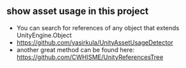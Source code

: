 ## show asset usage in this project
* You can search for references of any object that extends UnityEngine.Object
* https://github.com/yasirkula/UnityAssetUsageDetector
* another great method can be found here: https://github.com/CWHISME/UnityReferencesTree
